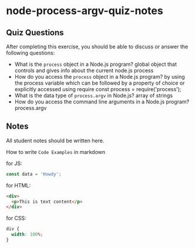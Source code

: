 # node-process-argv-quiz-notes

## Quiz Questions

After completing this exercise, you should be able to discuss or answer the following questions:

- What is the `process` object in a Node.js program?
  global object that controls and gives info about the current node.js process
- How do you access the `process` object in a Node.js program?
  by using the process variable which can be followed by a property of choice or explicitly accessed using require
  const process = require('process');
- What is the data type of `process.argv` in Node.js?
  array of strings
- How do you access the command line arguments in a Node.js program?
  process.argv

## Notes

All student notes should be written here.

How to write `Code Examples` in markdown

for JS:

```javascript
const data = 'Howdy';
```

for HTML:

```html
<div>
  <p>This is text content</p>
</div>
```

for CSS:

```css
div {
  width: 100%;
}
```
